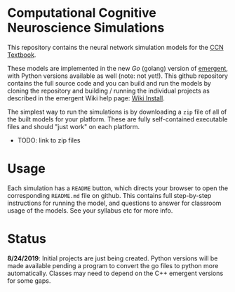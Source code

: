 # Computational Cognitive Neuroscience Simulations

This repository contains the neural network simulation models for the [CCN Textbook](https://ccnbook.colorado.edu).

These models are implemented in the new *Go* (golang) version of [emergent](https://github.com/emer/emergent), with Python versions available as well (note: not yet!).  This github repository contains the full source code and you can build and run the models by cloning the repository and building / running the individual projects as described in the emergent Wiki help page: [Wiki Install](https://github.com/emer/emergent/wiki/Install).

The simplest way to run the simulations is by downloading a `zip` file of all of the built models for your platform.  These are fully self-contained executable files and should "just work" on each platform.

* TODO: link to zip files

# Usage

Each simulation has a `README` button, which directs your browser to open the corresponding `README.md` file on github.  This contains full step-by-step instructions for running the model, and questions to answer for classroom usage of the models.  See your syllabus etc for more info.

# Status

**8/24/2019**: Initial projects are just being created.  Python versions will be made available pending a program to convert the go files to python more automatically.  Classes may need to depend on the C++ emergent versions for some gaps.



